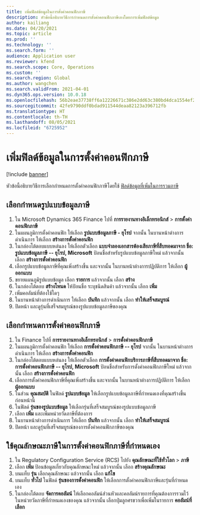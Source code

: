 ```yaml
---
title: เพิ่มฟิลด์ข้อมูลในการตั้งค่าคอนฟิกภาษี
description: หัวข้อนี้อธิบายวิธีการกําหนดการตั้งค่าคอนฟิกภาษีเองโดยการเพิ่มฟิลด์ข้อมูล
author: kailiang
ms.date: 04/20/2021
ms.topic: article
ms.prod: ''
ms.technology: ''
ms.search.form: ''
audience: Application user
ms.reviewer: kfend
ms.search.scope: Core, Operations
ms.custom: ''
ms.search.region: Global
ms.author: wangchen
ms.search.validFrom: 2021-04-01
ms.dyn365.ops.version: 10.0.18
ms.openlocfilehash: 56b2eae37738ff6a12226671c386e2dd63c380bd4dca1554ef2d1cad0b75faaa
ms.sourcegitcommit: 42fe9790ddf0bdad911544deaa82123a396712fb
ms.translationtype: HT
ms.contentlocale: th-TH
ms.lasthandoff: 08/05/2021
ms.locfileid: "6725952"
---
```

# <a name="add-data-fields-in-tax-configurations"></a>เพิ่มฟิลด์ข้อมูลในการตั้งค่าคอนฟิกภาษี

[!include [banner](../includes/banner.md)]

หัวข้อนี้อธิบายวิธีการเลือกกำหนดการตั้งค่าคอนฟิกภาษีโดยใช้ [ฟิลด์ข้อมูลที่เพิ่มในการรวมภาษี](tax-service-add-data-fields-tax-integration-by-extension.md)

## <a name="customize-the-tax-data-model"></a>เลือกกำหนดรูปแบบข้อมูลภาษี

1. ใน Microsoft Dynamics 365 Finance ไปที่ **การรายงานทางอิเล็กทรอนิกส์** \> **การตั้งค่าคอนฟิกภาษี**
2. ในแผนภูมิการตั้งค่าคอนฟิก ให้เลือก **รูปแบบข้อมูลภาษี - ยุโรป** จากนั้น ในบานหน้าต่างการดำเนินการ ให้เลือก **สร้างการตั้งค่าคอนฟิก**
3. ในกล่องโต้ตอบแบบหล่นลง ให้เลือกตัวเลือก **แบบจำลองเอกสารต้องเสียภาษีที่สืบทอดมาจาก ชื่อ: รูปแบบข้อมูลภาษี -- ยุโรป, Microsoft** ป้อนชื่อสำหรับรูปแบบข้อมูลภาษีใหม่ แล้วจากนั้น เลือก **สร้างการตั้งค่าคอนฟิก**
4. เลือกรูปแบบข้อมูลภาษีที่คุณเพิ่งสร้างขึ้น และจากนั้น ในบานหน้าต่างการปฏิบัติการ ให้เลือก **ผู้ออกแบบ**
5. ขยายแผนภูมิรูปแบบข้อมูล เลือก **รายการ** แล้วจากนั้น เลือก **สร้าง**
6. ในกล่องโต้ตอบ **สร้างโหนด** ให้ป้อนชื่อ ระบุชนิดสินค้า แล้วจากนั้น เลือก **เพิ่ม**
7. เพิ่มคอลัมน์ที่ต้องใช้ใดๆ
8. ในบานหน้าต่างการดำเนินการ ให้เลือก **บันทึก** แล้วจากนั้น เลือก **ทำให้เสร็จสมบูรณ์**
9. ปิดหน้า และดูรุ่นที่เสร็จสมบูรณ์ของรูปแบบข้อมูลภาษีของคุณ

## <a name="customize-the-tax-configuration"></a>เลือกกำหนดการตั้งค่าคอนฟิกภาษี

1. ใน Finance ไปที่ **การรายงานทางอิเล็กทรอนิกส์** \> **การตั้งค่าคอนฟิกภาษี**
2. ในแผนภูมิการตั้งค่าคอนฟิก ให้เลือก **การตั้งค่าคอนฟิกภาษี -- ยุโรป** จากนั้น ในบานหน้าต่างการดำเนินการ ให้เลือก **สร้างการตั้งค่าคอนฟิก**
3. ในกล่องโต้ตอบแบบหล่นลง ให้เลือกตัวเลือก **การตั้งค่าคอนฟิกบริการภาษีที่สืบทอดมาจาก ชื่อ: การตั้งค่าคอนฟิกภาษี -- ยุโรป, Microsoft** ป้อนชื่อสำหรับการตั้งค่าคอนฟิกภาษีใหม่ แล้วจากนั้น เลือก **สร้างการตั้งค่าคอนฟิก**
4. เลือกการตั้งค่าคอนฟิกภาษีที่คุณเพิ่งสร้างขึ้น และจากนั้น ในบานหน้าต่างการปฏิบัติการ ให้เลือก **ผู้ออกแบบ**
5. ในส่วน **คุณสมบัติ** ในฟิลด์ **รูปแบบข้อมูล** ให้เลือกรูปแบบข้อมูลภาษีที่กำหนดเองที่คุณสร้างขึ้นก่อนหน้านี้
6. ในฟิลด์ **รุ่นของรูปแบบข้อมูล** ให้เลือกรุ่นที่เสร็จสมบูรณ์ของรูปแบบข้อมูลภาษี
7. เลือก **เพิ่ม** และเพิ่มหน่วยวัดภาษีที่ต้องการ
8. ในบานหน้าต่างการดำเนินการ ให้เลือก **บันทึก** แล้วจากนั้น เลือก **ทำให้เสร็จสมบูรณ์**
9. ปิดหน้า และดูรุ่นที่เสร็จสมบูรณ์ของการตั้งค่าคอนฟิกภาษีของคุณ

## <a name="implement-tax-features-in-the-customized-tax-configuration"></a>ใช้คุณลักษณะภาษีในการตั้งค่าคอนฟิกภาษีที่กําหนดเอง

1. ใน Regulatory Configuration Service (RCS) ไปยัง **คุณลักษณะที่ใช้ทั่วโลก** \> **ภาษี**
2. เลือก **เพิ่ม** ป้อนข้อมูลเกี่ยวกับคุณลักษณะใหม่ แล้วจากนั้น เลือก **สร้างคุณลักษณะ**
3. บนแท็บ **รุ่น** เลือกคุณลักษณะ แล้วจากนั้น เลือก **แก้ไข**
4. บนแท็บ **ทั่วไป** ในฟิลด์ **รุ่นของการตั้งค่าคอนฟิก** ให้เลือกการตั้งค่าคอนฟิกภาษีและรุ่นที่กําหนดเอง
5. ในกล่องโต้ตอบ **จัดการคอลัมน์** ให้เลือกคอลัมน์ส่วนหัวและคอลัมน์รายการที่คุณต้องการรวมไว้ในหน่วยวัดภาษีที่กําหนดเองของคุณ แล้วจากนั้น เลือกปุ่มลูกศรขวาเพื่อเพิ่มในรายการ **คอลัมน์ที่เลือก**

